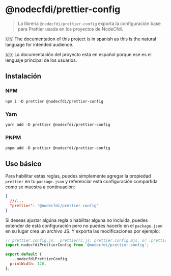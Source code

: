 # @nodecfdi/prettier-config

> La libreria `@nodecfdi/prettier-config` exporta la configuración base para Prettier usada en los proyectos de NodeCfdi.

:us: The documentation of this project is in spanish as this is the natural language for intended audience.

:mexico: La documentación del proyecto está en español porque ese es el lenguaje principal de los usuarios.

## Instalación

### NPM

```shell
npm i -D prettier @nodecfdi/prettier-config
```

### Yarn

```shell
yarn add -D prettier @nodecfdi/prettier-config
```

### PNPM

```shell
pnpm add -D prettier @nodecfdi/prettier-config
```

## Uso básico

Para habilitar estás reglas, puedes simplemente agregar la propiedad `prettier` en tu `package.json` y referenciar está configuración compartida como se muestra a continuación:

```json
{
  ///...
  "prettier": "@nodecfdi/prettier-config"
}
```

Si deseas ajustar algúna regla o habilitar alguna no incluida, puedes extender de está configuración pero no puedes hacerlo en el `package.json` en su lugar crea un archivo JS. Y exporta las modificaciones por ejemplo:

```js
// prettier.config.js, .prettierrc.js, prettier.config.mjs, or .prettierrc.mjs
import nodecfdiPrettierConfig from '@nodecfdi/prettier-config';

export default {
  ...nodecfdiPrettierConfig,
  printWidth: 120,
};
```